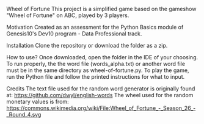 Wheel of Fortune
This project is a simplified game based on the gameshow "Wheel of Fortune" on ABC, played by 3 players.

Motivation
Created as an assessment for the Python Basics module of Genesis10's Dev10 program - Data Professional track.

Installation
Clone the repository or download the folder as a zip.

How to use?
Once downloaded, open the folder in the IDE of your choosing. To run properly, the the word file (words_alpha.txt) or 
another word file must be in the same directory as wheel-of-fortune.py. To play the game, run the Python file and 
follow the printed instructions for what to input.

Credits
The text file used for the random word generator is originally found at: https://github.com/dwyl/english-words
The wheel used for the random monetary values is from: https://commons.wikimedia.org/wiki/File:Wheel_of_Fortune_-_Season_26_-_Round_4.svg
